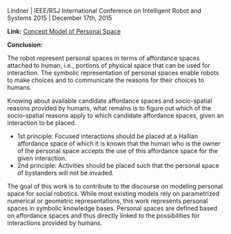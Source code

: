 Lindner | IEEE/RSJ International Conference on Intelligent Robot  and Systems 2015 | December 17th, 2015

**Link:** [Concept Model of Personal Space](https://ieeexplore.ieee.org/abstract/document/7354196/authors#authors)

**Conclusion:**

The robot represent personal spaces in terms of affordance spaces attached to human, i.e., portions of physical space that can be used for interaction. The symbolic representation of personal spaces enable robots to make choices and to communicate the reasons for their choices to humans.

Knowing about available candidate affordance spaces and socio-spatial reasons provided by humans, what remains is to figure out which of the socio-spatial reasons apply to which candidate affordance spaces, given an interaction to be placed.
- 1st principle: Focused interactions should be placed at a Hallian affordance space of which it is known that the human who is the owner of the personal space accepts the use of this affordance space for the given interaction.
- 2nd principle: Activities should be placed such that the personal space of bystanders will not be invaded.

The goal of this work is to contribute to the discourse on modeling personal space for social robotics. While most existing models rely on parametrized numerical or geometric representations, this work represents personal spaces in symbolic knowledge bases. Personal spaces are defined based on affordance spaces and thus directly linked to the possibilities for interactions provided by humans.
